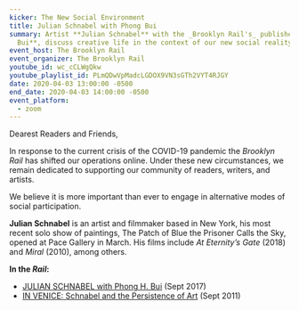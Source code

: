 ```yaml
---
kicker: The New Social Environment
title: Julian Schnabel with Phong Bui
summary: Artist **Julian Schnabel** with the _Brooklyn Rail's_ publisher **Phong
  Bui**, discuss creative life in the context of our new social reality.
event_host: The Brooklyn Rail
event_organizer: The Brooklyn Rail
youtube_id: wc_cCLWgQkw
youtube_playlist_id: PLmQDwVpMadcLGDOX9VN3sGTh2VYT4RJGY
date: 2020-04-03 13:00:00 -0500
end_date: 2020-04-03 14:00:00 -0500
event_platform:
  - zoom
---
```

Dearest Readers and Friends,

In response to the current crisis of the COVID-19 pandemic the _Brooklyn Rail_ has shifted our operations online. Under these new circumstances, we remain dedicated to supporting our community of readers, writers, and artists.

We believe it is more important than ever to engage in alternative modes of social participation.

**Julian Schnabel**  is an artist and filmmaker based in New York, his most recent solo show of paintings, The Patch of Blue the Prisoner Calls the Sky, opened at Pace Gallery in March. His films include  _At Eternity’s Gate_  (2018) and  _Miral_  (2010), among others.

**In the _Rail_:**

-   [JULIAN SCHNABEL with Phong H. Bui](https://brooklynrail.org/2017/09/art/JULIAN-SCHNABEL-with-Phong-Bui)  (Sept 2017)
-   [IN VENICE: Schnabel and the Persistence of Art](https://brooklynrail.org/2011/09/artseen/in-venice-schnabel-and-the-persistence-of-art) (Sept 2011)